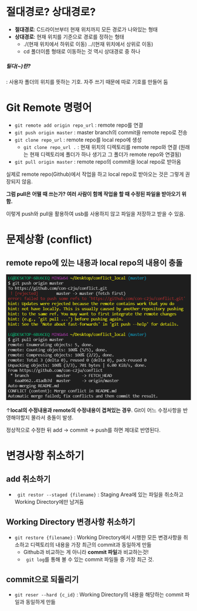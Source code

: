 # 절대경로? 상대경로?

- **절대경로**: C드라이브부터 현재 위치까지 모든 경로가 나와있는 형태
- **상대경로**: 현재 위치를 기준으로 경로를 정하는 형태
  - ./(현재 위치에서 하위로 이동) ../(현재 위치에서 상위로 이동)
  - cd 폴더이름 형태로 이동하는 것 역시 상대경로 중 하나

##### 틸다(~)란?

: 사용자 폴더의 위치를 뜻하는 기호. 자주 쓰기 때문에 따로 기호를 만들어 둠

# Git Remote 명령어

- `git remote add origin repo_url` : remote repo를 연결
- `git push origin master` : master branch의 commit을 remote repo로 전송
- `git clone repo_url` : remote repo를 local repo에 생성
  - `git clone repo_url .` : 현재 위치의 디렉토리를 remote repo와 연결 (원래는 현재 디렉토리에 폴더가 하나 생기고 그 폴더가 remote repo와 연결됨)
- `git pull origin master` : remote repo의 commit을 local repo로 받아옴

실제로 remote repo(Github)에서 작업을 하고 local repo로 받아오는 것은 그렇게 권장되지 않음.

**그럼 pull은 어떨 때 쓰는가? 여러 사람이 함께 작업을 할 때 수정된 파일을 받아오기 위함.**

이렇게 push와 pull을 활용하여 usb를 사용하지 않고 파일을 저장하고 받을 수 있음.

# 문제상황 (conflict)

## remote repo에 있는 내용과 local repo의 내용이 충돌

![image-20210903113305234](images/Git%20%EC%A0%95%EB%A6%AC%200903.asset/image-20210903113305234.png)

↑**local의 수정내용과 remote의 수정내용이 겹쳐있는 경우**. Git이 어느 수정사항을 반영해야할지 몰라서 충돌이 발생.

정상적으로 수정한 뒤 add → commit → push를 하면 제대로 반영된다.

# 변경사항 취소하기

## add 취소하기

- ` git restor --staged {filename}` : Staging Area에 있는 파일을 취소하고 Working Directory에만 남겨둠

## Working Directory 변경사항 취소하기

- `git restore {filename}` : Working Directory에서 시행한 모든 변경사항을 취소하고 디렉토리의 내용을 가장 최근의 commit과 동일하게 만듦
  - Github과 비교하는 게 아니라 **commit 파일**과 비교하는것!
  - ` git log`를 통해 볼 수 있는 commit 파일들 중 가장 최근 것.

## commit으로 되돌리기

- `git reser --hard {c_id}` : Working Directory의 내용을 해당하는 commit 파일과 동일하게 만듦
